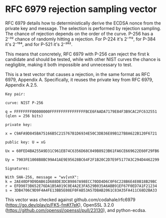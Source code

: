 # RFC 6979 rejection sampling vector

RFC 6979 details how to deterministically derive the ECDSA nonce from the private key and message.
The selection is performed by rejection sampling. The chance of rejection depends on the order of the curve.
P-256 has a 2⁻³² chance of randomly hitting a rejection. For P-224 it's 2⁻¹¹², for P-384 it's 2⁻¹⁹⁴, and for P-521 it's 2⁻²⁶².

This means that concretely, RFC 6979 with P-256 can reject the first k candidate and should be tested,
while with other NIST curves the chance is negligible, making it both impossible and unnecessary to test.

This is a test vector that causes a rejection, in the same format as RFC 6979, Appendix A.
Specifically, it reuses the private key from RFC 6979, Appendix A.2.5.

```
Key pair:

curve: NIST P-256

q = FFFFFFFF00000000FFFFFFFFFFFFFFFFBCE6FAADA7179E84F3B9CAC2FC632551
(qlen = 256 bits)

private key:

x = C9AFA9D845BA75166B5C215767B1D6934E50C3DB36E89B127B8A622B120F6721

public key: U = xG

Ux = 60FED4BA255A9D31C961EB74C6356D68C049B8923B61FA6CE669622E60F29FB6

Uy = 7903FE1008B8BC99A41AE9E95628BC64F2F1B20C2D7E9F5177A3C294D4462299

Signatures:

With SHA-256, message = "wv[vnX":
k = 2AE40DF9D9DAB61D688DE3DCB9867A98ECC70DD4D6C0F6C228B6E4E0B18B29BC
r = EFD9073B652E76DA1B5A019C0E4A2E3FA529B035A6ABB91EF67F0ED7A1F21234
s = 3DB4706C9D9F4A4FE13BB5E08EF0FAB53A57DBAB2061C83A35FA411C68D2BA33
```

This vector was checked against github.com/codahale/rfc6979 (https://go.dev/play/p/FK5-fmKf7eK),
OpenSSL 3.2.0 (https://github.com/openssl/openssl/pull/23130), and python-ecdsa.
